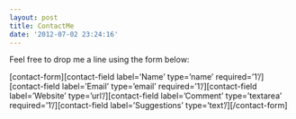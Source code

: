 ```yaml
---
layout: post
title: ContactMe
date: '2012-07-02 23:24:16'
---
```


Feel free to drop me a line using the form below:

[contact-form][contact-field label=’Name’ type=’name’ required=’1’/][contact-field label=’Email’ type=’email’ required=’1’/][contact-field label=’Website’ type=’url’/][contact-field label=’Comment’ type=’textarea’ required=’1’/][contact-field label=’Suggestions’ type=’text’/][/contact-form]

